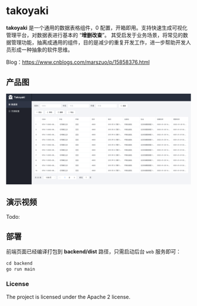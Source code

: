 # takoyaki

**takoyaki** 是一个通用的数据表格组件，0 配置，开箱即用。支持快速生成可视化管理平台，对数据表进行基本的 “**增删改查**”。
其受启发于业务场景，将常见的数据管理功能，抽离成通用的组件，目的是减少的重复开发工作，进一步帮助开发人员形成一种抽象的软件思维。

Blog：https://www.cnblogs.com/marszuo/p/15858376.html

## 产品图

![render_pic.png](./docs/imgs/takoyaki_v0.2.0.png)

## 演示视频

Todo:

## 部署

前端页面已经编译打包到 **backend/dist** 路径，只需启动后台 `web` 服务即可：

```shell
cd backend
go run main
```

### License

The project is licensed under the Apache 2 license.
